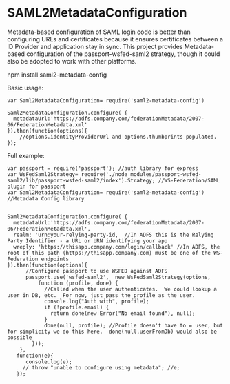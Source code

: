 # SAML2MetadataConfiguration

Metadata-based configuration of SAML login code is better than configuring URLs and certificates because it ensures certificates between a ID Provider and application stay in sync.  This project provides Metadata-based configuration of the passport-wsfed-saml2 strategy, though it could also be adopted to work with other platforms.

npm install saml2-metadata-config

Basic usage:    

    var Saml2MetadataConfiguration= require('saml2-metadata-config') 

    Saml2MetadataConfiguration.configure( {
      metadataUrl:'https://adfs.company.com/federationMetadata/2007-06/FederationMetadata.xml'     
    }).then(function(options){
        //options.identityProviderUrl and options.thumbprints populated.
    });
    
Full example:

    var passport = require('passport'); //auth library for express
    var WsFedSaml2Strategy= require('./node_modules/passport-wsfed-saml2/lib/passport-wsfed-saml2/index').Strategy; //WS-Federation/SAML plugin for passport
    var Saml2MetadataConfiguration= require('saml2-metadata-config') //Metadata Config library


    Saml2MetadataConfiguration.configure( {
      metadataUrl:'https://adfs.company.com/federationMetadata/2007-06/FederationMetadata.xml',
      realm: 'urn:your-relying-party-id,  //In ADFS this is the Relying Party Identifier - a URL or URN identifying your app
      wreply: 'https://thisapp.company.com/login/callback' //In ADFS, the root of this path (https://thisapp.company.com) must be one of the WS-Federation endpoints
    }).then(function(options){
          //Configure passport to use WSFED against ADFS
          passport.use('wsfed-saml2',  new WsFedSaml2Strategy(options,
              function (profile, done) {
                //Called when the user authenticates.  We could lookup a user in DB, etc.  For now, just pass the profile as the user.  
                console.log("Auth with", profile);
                if (!profile.email) {
                  return done(new Error("No email found"), null);
                }
                done(null, profile); //Profile doesn't have to = user, but for simplicity we do this here.  done(null,userFromDb) would also be possible
            }));
        },
       function(e){
          console.log(e);
         // throw "unable to configure using metadata"; //e; 
       });

